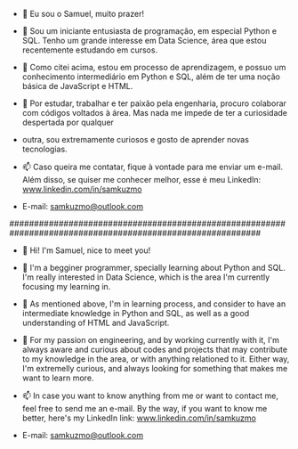 - 👋 Eu sou o Samuel, muito prazer!

- 👀 Sou um iniciante entusiasta de programação, em especial Python e SQL. Tenho um grande interesse em Data Science, área que estou recentemente estudando em cursos.

- 🌱 Como citei acima, estou em processo de aprendizagem, e possuo um conhecimento intermediário em Python e SQL, além de ter uma noção básica de JavaScript e HTML.

- 💞️ Por estudar, trabalhar e ter paixão pela engenharia, procuro colaborar com códigos voltados à área. Mas nada me impede de ter a curiosidade despertada por qualquer
- outra, sou extremamente curiosos e gosto de aprender novas tecnologias.

- 📫 Caso queira me contatar, fique à vontade para me enviar um e-mail. Além disso, se quiser me conhecer melhor, esse é meu LinkedIn: www.linkedin.com/in/samkuzmo

- E-mail: samkuzmo@outlook.com

###########################################################################################################

- 👋 Hi! I'm Samuel, nice to meet you!

- 👀 I'm a begginer programmer, specially learning about Python and SQL. I'm really interested in Data Science, which is the area I'm currently focusing my learning in.

- 🌱 As mentioned above, I'm in learning process, and consider to have an intermediate knowledge in Python and SQL, as well as a good understanding of HTML and JavaScript.

- 💞️ For my passion on engineering, and by working currently with it, I'm always aware and curious about codes and projects that may contribute to my knowledge in the area, or with anything relationed to it. Either way, I'm extremelly curious, and always looking for something that makes me want to learn more.

- 📫 In case you want to know anything from me or want to contact me, feel free to send me an e-mail. By the way, if you want to know me better, here's my LinkedIn link: www.linkedin.com/in/samkuzmo

- E-mail: samkuzmo@outlook.com


<!---
SamKzzm/SamKzzm is a ✨ special ✨ repository because its `README.md` (this file) appears on your GitHub profile.
You can click the Preview link to take a look at your changes.
--->
